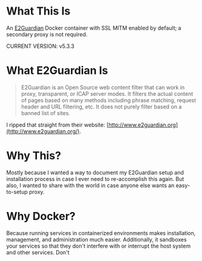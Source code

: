 # What This Is
 An [E2Guardian](https://github.com/e2guardian/e2guardian) Docker container with SSL MITM enabled by default; a secondary proxy is not required.

CURRENT VERSION:  v5.3.3

# What E2Guardian Is

> E2Guardian is an Open Source web content filter that can work in proxy, transparent, or ICAP server modes.  It filters the actual content of pages based on many methods including phrase matching, request header and URL filtering, etc.  It does not purely filter based on a banned list of sites.

I ripped that straight from their website: [http://www.e2guardian.org](http://www.e2guardian.org/).

# Why This?
Mostly because I wanted a way to document my E2Guardian setup and installation process in case I ever need to re-accomplish this again.  But also, I wanted to share with the world in case anyone else wants an easy-to-setup proxy.

# Why Docker?
Because running services in containerized environments makes installation, management, and administration much easier.  Additionally, it sandboxes your services so that they don't interfere with or interrupt the host system and other services.  Don't
<!--stackedit_data:
eyJoaXN0b3J5IjpbMTMyNzEyNTc2NF19
-->